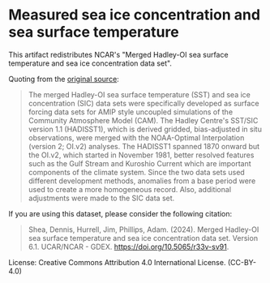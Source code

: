 # Measured sea ice concentration and sea surface temperature

This artifact redistributes NCAR's "Merged Hadley-OI sea surface temperature and
sea ice concentration data set".

Quoting from the [original
source](https://gdex.ucar.edu/dataset/158_asphilli.html):

> The merged Hadley-OI sea surface temperature (SST) and sea ice concentration
> (SIC) data sets were specifically developed as surface forcing data sets for
> AMIP style uncoupled simulations of the Community Atmosphere Model (CAM). The
> Hadley Centre's SST/SIC version 1.1 (HADISST1), which is derived gridded,
> bias-adjusted in situ observations, were merged with the NOAA-Optimal
> Interpolation (version 2; OI.v2) analyses. The HADISST1 spanned 1870 onward
> but the OI.v2, which started in November 1981, better resolved features such
> as the Gulf Stream and Kuroshio Current which are important components of the
> climate system. Since the two data sets used different development methods,
> anomalies from a base period were used to create a more homogeneous record.
> Also, additional adjustments were made to the SIC data set.

If you are using this dataset, please consider the following citation:

> Shea, Dennis, Hurrell, Jim, Phillips, Adam. (2024). Merged Hadley-OI sea
> surface temperature and sea ice concentration data set. Version 6.1.
> UCAR/NCAR - GDEX. https://doi.org/10.5065/r33v-sv91. 

License: Creative Commons Attribution 4.0 International License. (CC-BY-4.0)
